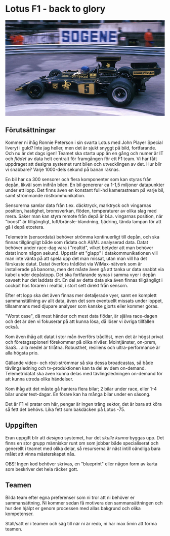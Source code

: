 # Lotus F1 - back to glory

![Lotus F1 1975 at Monaco, John Player Special livery](lotus-jps.jpg)

## Förutsättningar
Kommer ni ihåg Ronnie Peterson i sin svarta Lotus med John Player Special liveryt i guld? Inte jag heller, men det är sjukt snyggt på bild, fortfarande. Och nu är det dags igen! Teamet ska starta upp än en gång och numer är IT och _flödet_ av data helt centralt för framgången för ett F1 team. Vi har fått uppdraget att designa systemet runt bilen och utvecklingen av det. Hur blir vi snabbare? Varje 1000-dels sekund på banan räknas.

En bil har ca 300 sensorer och flera komponenter som kan styras från depån, likväl som inifrån bilen. En bil genererar ca 1-1,5 miljoner datapunkter under ett lopp. Det finns även en konstant full-hd kamerastream på varje bil, samt strömmande röstkommunikation.

Sensorerna samlar data från t.ex. däcktryck, marktryck och vingarnas position, hastighet, bromsverkan, flöden, temperaturer av olika slag med mera. Saker man kan styra remote från depå är bl.a. vingarnas position, när "boost" är tillgängligt, luft/bränsle-blandning, fjädring, tända lampan för att gå i depå etcetera.

Telemetrin (sensordata) behöver strömma kontinuerligt till depån, och ska finnas tillgängligt både som rådata och AI/ML analyserad data. Datat behöver under race-dag vara i "realtid", vilket betyder att man behöver datat inom någon sekund. Uppstår ett "glapp" i datakommunikationen vill man inte vänta på att spela upp det man missat, utan man vill ha det färskaste datat. Datat överförs trådlöst via WiMax-nätverk som är installerade på banorna, men det måste även gå att tanka ur data snabbt via kabel under depåstopp. Det ska fortfarande synas i samma vyer i depån oavsett hur det laddats dit.
En del av detta data ska även finnas tillgängligt i cockpit hos föraren i realtid, i stort sett direkt från sensorn.

Efter ett lopp ska det även finnas mer detaljerade vyer, samt en komplett sammanställning av allt data, även det som eventuellt missats under loppet, tillsammans med djupare analyser som kanske gjorts eller kommer göras.

"Worst case", då mest händer och mest data flödar, är själva race-dagen och det är den vi fokuserar på att kunna lösa, då löser vi övriga tillfällen också.

Kom även ihåg att datat i stor mån överförs trådlöst, men det är högst privat och företagsspioneri förekommer på olika nivåer. Molntjänster, on-prem, SaaS... alla medel är tillåtna. Robusthet, resiliens och ultra-performance är alla högsta prio.

Gällande video- och röst-strömmar så ska dessa broadcastas, så både tävlingsledning och tv-produktionen kan ta del av dem on-demand.
Telemetridatat ska även kunna delas med tävlingsledningen on-demand för att kunna utreda olika händelser.

Kom ihåg att det måste gå hantera flera bilar; 2 bilar under race, eller 1-4 bilar under test-dagar. En förare kan ha många bilar under en säsong.

Det är F1 vi pratar om här, pengar är ingen trång sektor, det är bara att köra så fett det behövs. Lika fett som bakdäcken på Lotus -75.

## Uppgiften
Eran uppgift blir att _designa_ systemet, hur det _skulle kunna_ byggas upp. Det finns en stor grupp människor runt om som jobbar både specialiserat och generellt i teamet med olika delar, så resurserna är näst intill oändliga bara målet att vinna mästerskapet nås.

OBS! Ingen kod behöver skrivas, en "blueprint" eller någon form av karta som beskriver det hela räcker gott.

## Teamen
Bilda team efter egna preferenser som ni tror att ni behöver er sammansättning. Ni kommer sedan få motivera den sammansättningen och hur den hjälpt er genom processen med allas bakgrund och olika kompetenser.

Ställ/sätt er i teamen och säg till när ni är redo, ni har max 5min att forma teamen.
